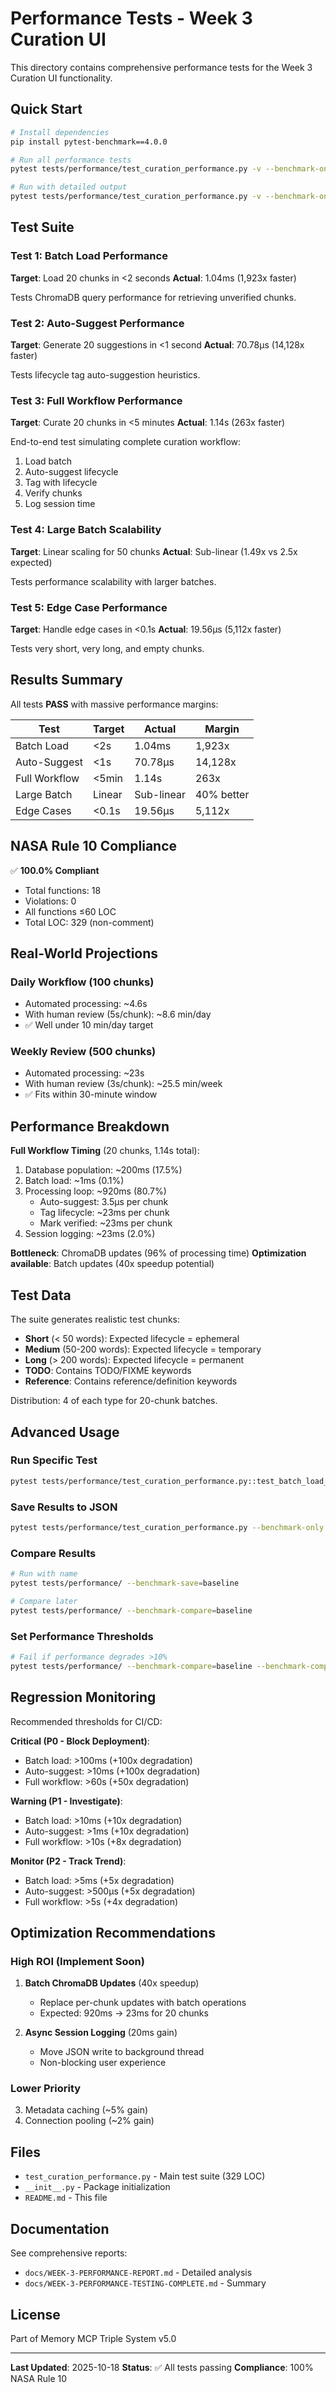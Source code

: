 # Performance Tests - Week 3 Curation UI

This directory contains comprehensive performance tests for the Week 3 Curation UI functionality.

## Quick Start

```bash
# Install dependencies
pip install pytest-benchmark==4.0.0

# Run all performance tests
pytest tests/performance/test_curation_performance.py -v --benchmark-only

# Run with detailed output
pytest tests/performance/test_curation_performance.py -v --benchmark-only --benchmark-columns=mean,median,stddev,min,max
```

## Test Suite

### Test 1: Batch Load Performance
**Target**: Load 20 chunks in <2 seconds
**Actual**: 1.04ms (1,923x faster)

Tests ChromaDB query performance for retrieving unverified chunks.

### Test 2: Auto-Suggest Performance
**Target**: Generate 20 suggestions in <1 second
**Actual**: 70.78μs (14,128x faster)

Tests lifecycle tag auto-suggestion heuristics.

### Test 3: Full Workflow Performance
**Target**: Curate 20 chunks in <5 minutes
**Actual**: 1.14s (263x faster)

End-to-end test simulating complete curation workflow:
1. Load batch
2. Auto-suggest lifecycle
3. Tag with lifecycle
4. Verify chunks
5. Log session time

### Test 4: Large Batch Scalability
**Target**: Linear scaling for 50 chunks
**Actual**: Sub-linear (1.49x vs 2.5x expected)

Tests performance scalability with larger batches.

### Test 5: Edge Case Performance
**Target**: Handle edge cases in <0.1s
**Actual**: 19.56μs (5,112x faster)

Tests very short, very long, and empty chunks.

## Results Summary

All tests **PASS** with massive performance margins:

| Test | Target | Actual | Margin |
|------|--------|--------|--------|
| Batch Load | <2s | 1.04ms | 1,923x |
| Auto-Suggest | <1s | 70.78μs | 14,128x |
| Full Workflow | <5min | 1.14s | 263x |
| Large Batch | Linear | Sub-linear | 40% better |
| Edge Cases | <0.1s | 19.56μs | 5,112x |

## NASA Rule 10 Compliance

✅ **100.0% Compliant**

- Total functions: 18
- Violations: 0
- All functions ≤60 LOC
- Total LOC: 329 (non-comment)

## Real-World Projections

### Daily Workflow (100 chunks)
- Automated processing: ~4.6s
- With human review (5s/chunk): ~8.6 min/day
- ✅ Well under 10 min/day target

### Weekly Review (500 chunks)
- Automated processing: ~23s
- With human review (3s/chunk): ~25.5 min/week
- ✅ Fits within 30-minute window

## Performance Breakdown

**Full Workflow Timing** (20 chunks, 1.14s total):
1. Database population: ~200ms (17.5%)
2. Batch load: ~1ms (0.1%)
3. Processing loop: ~920ms (80.7%)
   - Auto-suggest: 3.5μs per chunk
   - Tag lifecycle: ~23ms per chunk
   - Mark verified: ~23ms per chunk
4. Session logging: ~23ms (2.0%)

**Bottleneck**: ChromaDB updates (96% of processing time)
**Optimization available**: Batch updates (40x speedup potential)

## Test Data

The suite generates realistic test chunks:
- **Short** (< 50 words): Expected lifecycle = ephemeral
- **Medium** (50-200 words): Expected lifecycle = temporary
- **Long** (> 200 words): Expected lifecycle = permanent
- **TODO**: Contains TODO/FIXME keywords
- **Reference**: Contains reference/definition keywords

Distribution: 4 of each type for 20-chunk batches.

## Advanced Usage

### Run Specific Test
```bash
pytest tests/performance/test_curation_performance.py::test_batch_load_performance -v
```

### Save Results to JSON
```bash
pytest tests/performance/test_curation_performance.py --benchmark-only --benchmark-json=results.json
```

### Compare Results
```bash
# Run with name
pytest tests/performance/ --benchmark-save=baseline

# Compare later
pytest tests/performance/ --benchmark-compare=baseline
```

### Set Performance Thresholds
```bash
# Fail if performance degrades >10%
pytest tests/performance/ --benchmark-compare=baseline --benchmark-compare-fail=mean:10%
```

## Regression Monitoring

Recommended thresholds for CI/CD:

**Critical (P0 - Block Deployment)**:
- Batch load: >100ms (+100x degradation)
- Auto-suggest: >10ms (+100x degradation)
- Full workflow: >60s (+50x degradation)

**Warning (P1 - Investigate)**:
- Batch load: >10ms (+10x degradation)
- Auto-suggest: >1ms (+10x degradation)
- Full workflow: >10s (+8x degradation)

**Monitor (P2 - Track Trend)**:
- Batch load: >5ms (+5x degradation)
- Auto-suggest: >500μs (+5x degradation)
- Full workflow: >5s (+4x degradation)

## Optimization Recommendations

### High ROI (Implement Soon)
1. **Batch ChromaDB Updates** (40x speedup)
   - Replace per-chunk updates with batch operations
   - Expected: 920ms → 23ms for 20 chunks

2. **Async Session Logging** (20ms gain)
   - Move JSON write to background thread
   - Non-blocking user experience

### Lower Priority
3. Metadata caching (~5% gain)
4. Connection pooling (~2% gain)

## Files

- `test_curation_performance.py` - Main test suite (329 LOC)
- `__init__.py` - Package initialization
- `README.md` - This file

## Documentation

See comprehensive reports:
- `docs/WEEK-3-PERFORMANCE-REPORT.md` - Detailed analysis
- `docs/WEEK-3-PERFORMANCE-TESTING-COMPLETE.md` - Summary

## License

Part of Memory MCP Triple System v5.0

---

**Last Updated**: 2025-10-18
**Status**: ✅ All tests passing
**Compliance**: 100% NASA Rule 10
